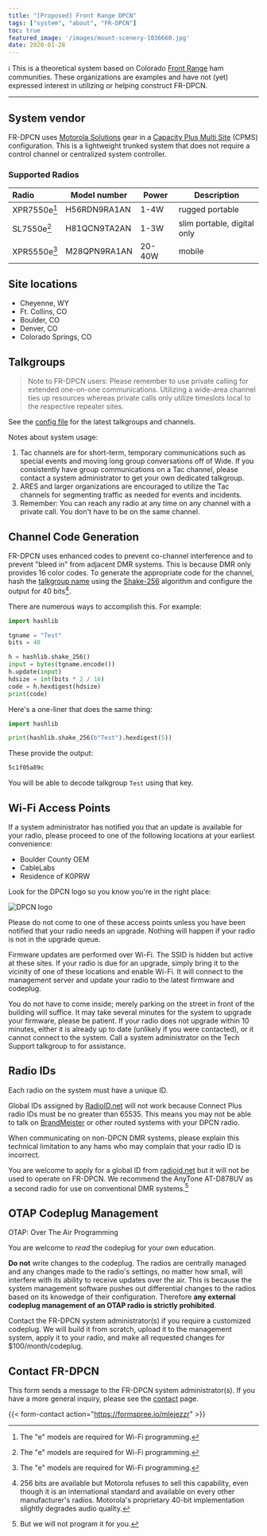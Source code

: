 ```yaml
---
title: "[Proposed] Front Range DPCN"
tags: ["system", "about", "FR-DPCN"]
toc: true
featured_image: '/images/mount-scenery-1036660.jpg'
date: 2020-01-28
---
```


ℹ️ This is a theoretical system based on Colorado [Front Range](https://en.wikipedia.org/wiki/Front_Range) ham communities. These organizations are examples and have not (yet) expressed interest in utilizing or helping construct FR-DPCN.

<!--more-->

----

## System vendor

FR-DPCN uses [Motorola Solutions](https://www.motorolasolutions.com/en_us/products/mototrbo-story.html) gear in a [Capacity Plus Multi Site](https://www.motorolasolutions.com/en_us/products/mototrbo-systems/mototrbo-private-systems/linked-capacity-plus.html) (CPMS) configuration. This is a lightweight trunked system that does not require a control channel or centralized system controller.

### Supported Radios

| Radio        | Model number | Power  | Description                 |
| :----------- | ------------ | ------ | --------------------------- |
| XPR7550e[^1] | H56RDN9RA1AN | 1-4W   | rugged portable             |
| SL7550e[^1]  | H81QCN9TA2AN | 1-3W   | slim portable, digital only |
| XPR5550e[^1] | M28QPN9RA1AN | 20-40W | mobile                      |

[^1]: The "e" models are required for Wi-Fi programming.

## Site locations

* Cheyenne, WY
* Ft. Collins, CO
* Boulder, CO
* Denver, CO
* Colorado Springs, CO

## Talkgroups

> Note to FR-DPCN users: Please remember to use private calling for extended one-on-one communications. Utilizing a wide-area channel ties up resources whereas private calls only utilize timeslots local to the respective repeater sites.

See the [config file](https://github.com/DPCN-US/dpcn-config/blob/master/systems/fr-dpcn.json) for the latest talkgroups and channels.

Notes about system usage:

1. Tac channels are for short-term, temporary communications such as special events and moving long group conversations off of Wide. If you consistently have group communications on a Tac channel, please contact a system administrator to get your own dedicated talkgroup.
2. ARES and larger organizations are encouraged to utilize the Tac channels for segmenting traffic as needed for events and incidents.
3. Remember: You can reach any radio at any time on any channel with a private call. You don't have to be on the same channel.

## Channel Code Generation

FR-DPCN uses enhanced codes to prevent co-channel interference and to prevent "bleed in" from adjacent DMR systems. This is because DMR only provides 16 color codes. To generate the appropriate code for the channel, hash the [talkgroup name](#talkgroups) using the [Shake-256](https://en.wikipedia.org/wiki/SHA-3) algorithm and configure the output for 40 bits[^2]. 

[^2]: 256 bits are available but Motorola refuses to sell this capability, even though it is an international standard and available on every other manufacturer's radios. Motorola's proprietary 40-bit implementation slightly degrades audio quality.

There are numerous ways to accomplish this. For example:

```python
import hashlib

tgname = "Test"
bits = 40

h = hashlib.shake_256()
input = bytes(tgname.encode())
h.update(input)
hdsize = int(bits * 2 / 16)
code = h.hexdigest(hdsize)
print(code)
```

Here's a one-liner that does the same thing:

```python
import hashlib

print(hashlib.shake_256(b"Test").hexdigest(5))
```

These provide the output:

```bash
5c1f05a89c
```

You will be able to decode talkgroup `Test` using that key.

## Wi-Fi Access Points

If a system administrator has notified you that an update is available for your radio, please proceed to one of the following locations at your earliest convenience:

* Boulder County OEM
* CableLabs
* Residence of K0PRW

Look for the DPCN logo so you know you're in the right place:

![DPCN logo](/images/DPCN-logo.png)

Please do not come to one of these access points unless you have been notified that your radio needs an upgrade. Nothing will happen if your radio is not in the upgrade queue.

Firmware updates are performed over Wi-Fi. The SSID is hidden but active at these sites. If your radio is due for an upgrade, simply bring it to the vicinity of one of these locations and enable Wi-Fi. It will connect to the management server and update your radio to the latest firmware and codeplug.

You do not have to come inside; merely parking on the street in front of the building will suffice. It may take several minutes for the system to upgrade your firmware, please be patient. If your radio does not upgrade within 10 minutes, either it is already up to date (unlikely if you were contacted), or it cannot connect to the system. Call a system administrator on the Tech Support talkgroup to for assistance.

## Radio IDs

Each radio on the system must have a unique ID.

Global IDs assigned by [RadioID.net](https://radioid.net/) will not work because Connect Plus radio IDs must be no greater than 65535. This means you may not be able to talk on [BrandMeister](https://brandmeister.network/) or other routed systems with your DPCN radio. 

When communicating on non-DPCN DMR systems, please explain this technical limitation to any hams who may complain that your radio ID is incorrect.

You are welcome to apply for a global ID from [radioid.net](https://radioid.net/) but it will not be used to operate on FR-DPCN. We recommend the AnyTone AT-D878UV as a second radio for use on conventional DMR systems.[^3]

[^3]: But we will not program it for you.

## OTAP Codeplug Management

OTAP: Over The Air Programming

You are welcome to *read* the codeplug for your own education.

**Do not** write changes to the codeplug. The radios are centrally managed and any changes made to the radio's settings, no matter how small, will interfere with its ability to receive updates over the air. This is because the system management software pushes out differential changes to the radios based on its knowedge of their configuration. Therefore **any external codeplug management of an OTAP radio is strictly prohibited**.

Contact the FR-DPCN system administrator(s) if you require a customized codeplug. We will build it from scratch, upload it to the management system, apply it to your radio, and make all requested changes for $100/month/codeplug.

## Contact FR-DPCN

This form sends a message to the FR-DPCN system administrator(s). If you have a more general inquiry, please see the [contact](/contact) page.

{{< form-contact action="https://formspree.io/mlejezzr"  >}}